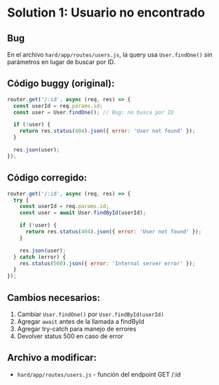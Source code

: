 # Solution 1: Usuario no encontrado

## Bug
En el archivo `hard/app/routes/users.js`, la query usa `User.findOne()` sin parámetros en lugar de buscar por ID.

## Código buggy (original):
```javascript
router.get('/:id', async (req, res) => {
  const userId = req.params.id;
  const user = User.findOne(); // Bug: no busca por ID

  if (!user) {
    return res.status(404).json({ error: 'User not found' });
  }

  res.json(user);
});
```

## Código corregido:
```javascript
router.get('/:id', async (req, res) => {
  try {
    const userId = req.params.id;
    const user = await User.findById(userId);

    if (!user) {
      return res.status(404).json({ error: 'User not found' });
    }

    res.json(user);
  } catch (error) {
    res.status(500).json({ error: 'Internal server error' });
  }
});
```

## Cambios necesarios:
1. Cambiar `User.findOne()` por `User.findById(userId)`
2. Agregar `await` antes de la llamada a findById
3. Agregar try-catch para manejo de errores
4. Devolver status 500 en caso de error

## Archivo a modificar:
- `hard/app/routes/users.js` - función del endpoint GET /:id
